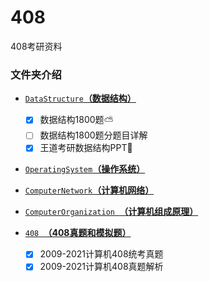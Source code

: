 # 408
408考研资料



###  文件夹介绍

-  [`DataStructure`**（数据结构）**](https://github.com/cuntoushifu/408/tree/main/DataStructure)
   - [x] 数据结构1800题:partly_sunny:
   - [ ] 数据结构1800题分题目详解
   - [x] 王道考研数据结构PPT🧳
   
- [`OperatingSystem`**（操作系统）**](https://github.com/cuntoushifu/408/tree/main/OperatingSystem)

- [`ComputerNetwork`**（计算机网络）**](https://github.com/cuntoushifu/408/tree/main/ComputerNetwork)

- [`ComputerOrganization `**（计算机组成原理）**](https://github.com/cuntoushifu/408/tree/main/ComputerOrganization)

- [`408 `**（408真题和模拟题）**](https://github.com/cuntoushifu/408/tree/main/408)

  - [x] ​	2009-2021计算机408统考真题
  - [x] ​    2009-2021计算机408真题解析
